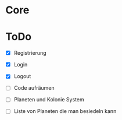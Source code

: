 # Core


# ToDo
 - [x] Registrierung
 - [x] Login
 - [x] Logout
 - [ ] Code aufräumen
 
 - [ ] Planeten und Kolonie System
 - [ ] Liste von Planeten die man besiedeln kann